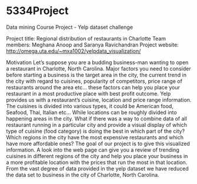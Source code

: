 # 5334Project
Data mining Course Project - Yelp dataset challenge

Project title: Regional distribution of restaurants in Charlotte
Team members: Meghana Anoop and Saranya Ravichandran
Project website: http://omega.uta.edu/~mxa1002/yelpdata_visualization/  

Motivation
Let’s suppose you are a budding business-man wanting to open a restaurant in Charlotte, North Carolina. Major factors you need to consider before starting a business is the target area in the city, the current trend in the city with regard to cuisines, popularity of competitors, price range of restaurants around the area etc… these factors can help you place your restaurant in  a most productive place with best profit outcome. Yelp provides us with a restaurant’s cuisine, location and price range information. The cuisines is divided into various types, it could be American food, Seafood, Thai, Italian etc... While locations can be roughly divided into happening areas in the city. What if there was a way to combine data of all restaurant running in a particular city and provide a visual display of which type of cuisine (food category) is doing the best in which part of the city? Which regions in the city have the most expensive restaurants and which have more affordable ones? The goal of our project is to give this visualized information. A look into the web page can give you a review of trending cuisines in different regions of the city and help you place your business in a more profitable location with the prices that run the most in that location. From the vast degree of data provided in the yelp dataset we have reduced the data set to business in the city of Charlotte, North Carolina.  

